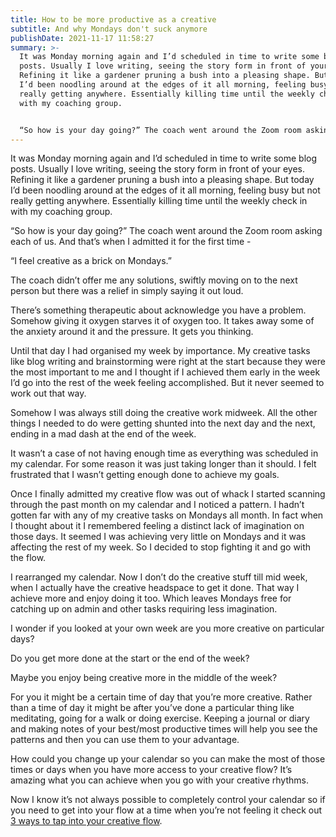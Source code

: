 ```yaml
---
title: How to be more productive as a creative
subtitle: And why Mondays don't suck anymore
publishDate: 2021-11-17 11:58:27
summary: >-
  It was Monday morning again and I’d scheduled in time to write some blog
  posts. Usually I love writing, seeing the story form in front of your eyes.
  Refining it like a gardener pruning a bush into a pleasing shape. But today
  I’d been noodling around at the edges of it all morning, feeling busy but not
  really getting anywhere. Essentially killing time until the weekly check in
  with my coaching group. 


  “So how is your day going?” The coach went around the Zoom room asking each of us. And that’s when I admitted it for the first time -
---
```

It was Monday morning again and I’d scheduled in time to write some blog posts. Usually I love writing, seeing the story form in front of your eyes. Refining it like a gardener pruning a bush into a pleasing shape. But today I’d been noodling around at the edges of it all morning, feeling busy but not really getting anywhere. Essentially killing time until the weekly check in with my coaching group. 

“So how is your day going?” The coach went around the Zoom room asking each of us. And that’s when I admitted it for the first time -

“I feel creative as a brick on Mondays.” 

The coach didn’t offer me any solutions, swiftly moving on to the next person but there was a relief in simply saying it out loud. 

There’s something therapeutic about acknowledge you have a problem. Somehow giving it oxygen starves it of oxygen too. It takes away some of the anxiety around it and the pressure. It gets you thinking.

Until that day I had organised my week by importance. My creative tasks like blog writing and brainstorming were right at the start because they were the most important to me and I thought if I achieved them early in the week I’d go into the rest of the week feeling accomplished. But it never seemed to work out that way. 

Somehow I was always still doing the creative work midweek. All the other things I needed to do were getting shunted into the next day and the next, ending in a mad dash at the end of the week. 

It wasn’t a case of not having enough time as everything was scheduled in my calendar. For some reason it was just taking longer than it should. I felt frustrated that I wasn’t getting enough done to achieve my goals. 

Once I finally admitted my creative flow was out of whack I started scanning through the past month on my calendar and I noticed a pattern. I hadn’t gotten far with any of my creative tasks on Mondays all month. In fact when I thought about it I remembered feeling a distinct lack of imagination on those days. It seemed I was achieving very little on Mondays and it was affecting the rest of my week. So I decided to stop fighting it and go with the flow.

I rearranged my calendar. Now I don’t do the creative stuff till mid week, when I actually have the creative headspace to get it done. That way I achieve more and enjoy doing it too. Which leaves Mondays free for catching up on admin and other tasks requiring less imagination.

I wonder if you looked at your own week are you more creative on particular days? 

Do you get more done at the start or the end of the week? 

Maybe you enjoy being creative more in the middle of the week? 

For you it might be a certain time of day that you’re more creative. Rather than a time of day it might be after you’ve done a particular thing like meditating, going for a walk or doing exercise. Keeping a journal or diary and making notes of your best/most productive times will help you see the patterns and then you can use them to your advantage.

How could you change up your calendar so you can make the most of those times or days when you have more access to your creative flow? It’s amazing what you can achieve when you go with your creative rhythms.

Now I know it’s not always possible to completely control your calendar so if you need to get into your flow at a time when you’re not feeling it check out [3 ways to tap into your creative flow](/blog/3-ways-to-tap-into-your-creative-flow/).